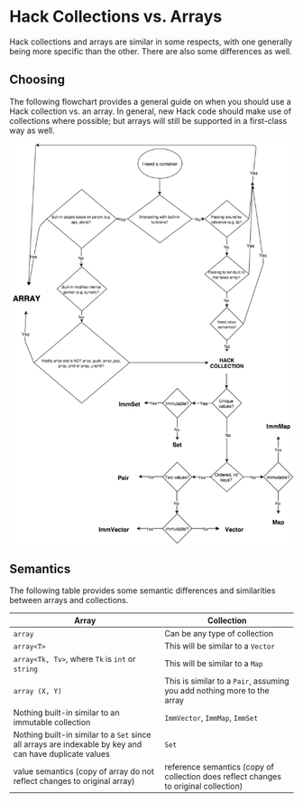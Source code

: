 # Hack Collections vs. Arrays

Hack collections and arrays are similar in some respects, with one generally being more specific than the other. There are also some differences as well.

## Choosing

The following flowchart provides a general guide on when you should use a Hack collection vs. an array. In general, new Hack code should make use of collections where possible; but arrays will still be supported in a first-class way as well.

![Container Flow Chart](images/container-flow.png)

## Semantics

The following table provides some semantic differences and similarities between arrays and collections.

Array | Collection
------|-----------
`array` | Can be any type of collection
`array<T>` | This will be similar to a `Vector`
`array<Tk, Tv>`, where `Tk` is `int` or `string` | This will be similar to a `Map`
`array (X, Y)` | This is similar to a `Pair`, assuming you add nothing more to the array
Nothing built-in similar to an immutable collection |  `ImmVector`, `ImmMap`, `ImmSet`
Nothing built-in similar to a `Set` since all arrays are indexable by key and can have duplicate values | `Set`
value semantics (copy of array do not reflect changes to original array) | reference semantics (copy of collection does reflect changes to original collection) 
